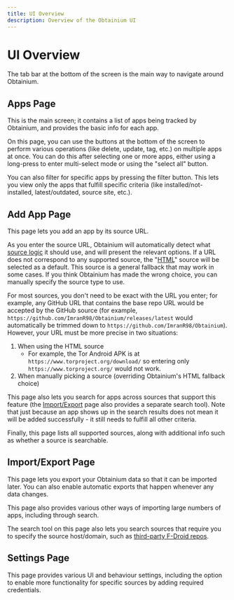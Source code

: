 ```yaml
---
title: UI Overview
description: Overview of the Obtainium UI
---
```


# UI Overview

The tab bar at the bottom of the screen is the main way to navigate around Obtainium.

## Apps Page

This is the main screen; it contains a list of apps being tracked by Obtainium, and provides the basic info for each app.

On this page, you can use the buttons at the bottom of the screen to perform various operations (like delete, update, tag, etc.) on multiple apps at once. You can do this after selecting one or more apps, either using a long-press to enter multi-select mode or using the "select all" button.

You can also filter for specific apps by pressing the filter button. This lets you view only the apps that fulfill specific criteria (like installed/not-installed, latest/outdated, source site, etc.).

## Add App Page

This page lets you add an app by its source URL.

As you enter the source URL, Obtainium will automatically detect what [source logic](app_tracking.md/#basics) it should use, and will present the relevant options. If a URL does not correspond to any supported source, the "[HTML](sources.md/#html)" source will be selected as a default. This source is a general fallback that may work in some cases. If you think Obtainium has made the wrong choice, you can manually specify the source type to use.

For most sources, you don't need to be exact with the URL you enter; for example, any GitHub URL that contains the base repo URL would be accepted by the GitHub source (for example, `https://github.com/ImranR98/Obtainium/releases/latest` would automatically be trimmed down to `https://github.com/ImranR98/Obtainium`). However, your URL must be more precise in two situations:

1. When using the HTML source
      - For example, the Tor Android APK is at `https://www.torproject.org/download/` so entering only `https://www.torproject.org/` would not work.
2. When manually picking a source (overriding Obtainium's HTML fallback choice)

This page also lets you search for apps across sources that support this feature (the [Import/Export](#importexport-page) page also provides a separate search tool). Note that just because an app shows up in the search results does not mean it will be added successfully - it still needs to fulfill all other criteria.

Finally, this page lists all supported sources, along with additional info such as whether a source is searchable.

## Import/Export Page

This page lets you export your Obtainium data so that it can be imported later. You can also enable automatic exports that happen whenever any data changes.

This page also provides various other ways of importing large numbers of apps, including through search.

The search tool on this page also lets you search sources that require you to specify the source host/domain, such as [third-party F-Droid repos](sources.md/#f-droid-third-party-repo).

## Settings Page

This page provides various UI and behaviour settings, including the option to enable more functionality for specific sources by adding required credentials.
